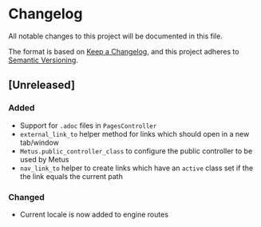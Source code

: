 # Changelog

All notable changes to this project will be documented in this file.

The format is based on [Keep a Changelog](https://keepachangelog.com/en/1.0.0/),
and this project adheres to [Semantic Versioning](https://semver.org/spec/v2.0.0.html).

## [Unreleased]

### Added

- Support for `.adoc` files in `PagesController`
- `external_link_to` helper method for links which should open in a new tab/window
- `Metus.public_controller_class` to configure the public controller to be used by Metus
- `nav_link_to` helper to create links which have an `active` class set if the the link equals the current path

### Changed

- Current locale is now added to engine routes
